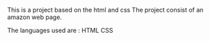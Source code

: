 This is a  project based on the html and css
The project consist of an amazon web page.



The languages used are : HTML
                         CSS

